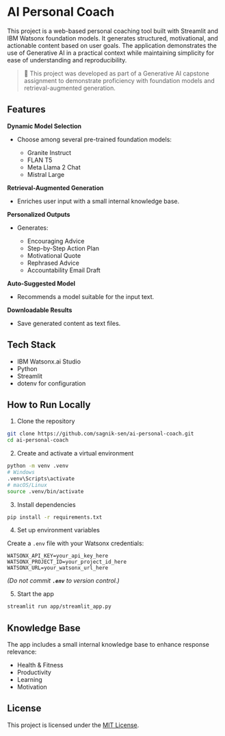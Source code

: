 # AI Personal Coach

This project is a web-based personal coaching tool built with Streamlit and IBM Watsonx foundation models. It generates structured, motivational, and actionable content based on user goals. The application demonstrates the use of Generative AI in a practical context while maintaining simplicity for ease of understanding and reproducibility.

> 📝 This project was developed as part of a Generative AI capstone assignment to demonstrate proficiency with foundation models and retrieval-augmented generation.

## Features

**Dynamic Model Selection**

* Choose among several pre-trained foundation models:

  * Granite Instruct
  * FLAN T5
  * Meta Llama 2 Chat
  * Mistral Large

**Retrieval-Augmented Generation**

* Enriches user input with a small internal knowledge base.

**Personalized Outputs**

* Generates:

  * Encouraging Advice
  * Step-by-Step Action Plan
  * Motivational Quote
  * Rephrased Advice
  * Accountability Email Draft

**Auto-Suggested Model**

* Recommends a model suitable for the input text.

**Downloadable Results**

* Save generated content as text files.

## Tech Stack

* IBM Watsonx.ai Studio
* Python
* Streamlit
* dotenv for configuration

## How to Run Locally

1. Clone the repository

```bash
git clone https://github.com/sagnik-sen/ai-personal-coach.git
cd ai-personal-coach
```

2. Create and activate a virtual environment

```bash
python -m venv .venv
# Windows
.venv\Scripts\activate
# macOS/Linux
source .venv/bin/activate
```

3. Install dependencies

```bash
pip install -r requirements.txt
```

4. Set up environment variables

Create a `.env` file with your Watsonx credentials:

```
WATSONX_API_KEY=your_api_key_here
WATSONX_PROJECT_ID=your_project_id_here
WATSONX_URL=your_watsonx_url_here
```

*(Do not commit **`.env`** to version control.)*

5. Start the app

```bash
streamlit run app/streamlit_app.py
```

## Knowledge Base

The app includes a small internal knowledge base to enhance response relevance:

* Health & Fitness
* Productivity
* Learning
* Motivation

## License

This project is licensed under the [MIT License](LICENSE).
